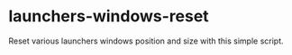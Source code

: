 # launchers-windows-reset
Reset various launchers windows position and size with this simple script.

